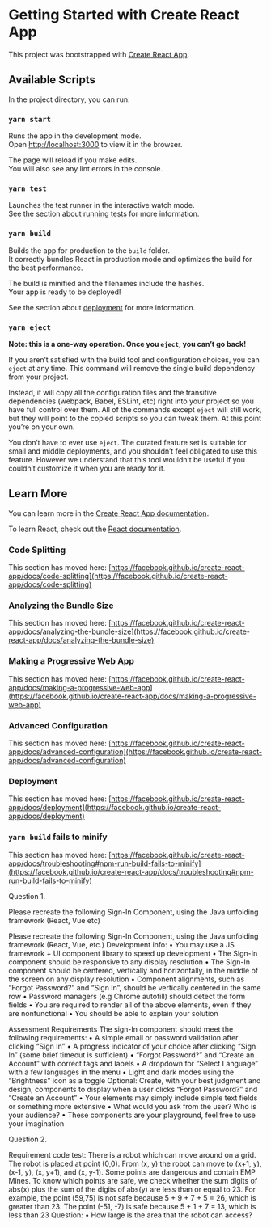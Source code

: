 # Getting Started with Create React App

This project was bootstrapped with [Create React App](https://github.com/facebook/create-react-app).

## Available Scripts

In the project directory, you can run:

### `yarn start`

Runs the app in the development mode.\
Open [http://localhost:3000](http://localhost:3000) to view it in the browser.

The page will reload if you make edits.\
You will also see any lint errors in the console.

### `yarn test`

Launches the test runner in the interactive watch mode.\
See the section about [running tests](https://facebook.github.io/create-react-app/docs/running-tests) for more information.

### `yarn build`

Builds the app for production to the `build` folder.\
It correctly bundles React in production mode and optimizes the build for the best performance.

The build is minified and the filenames include the hashes.\
Your app is ready to be deployed!

See the section about [deployment](https://facebook.github.io/create-react-app/docs/deployment) for more information.

### `yarn eject`

**Note: this is a one-way operation. Once you `eject`, you can’t go back!**

If you aren’t satisfied with the build tool and configuration choices, you can `eject` at any time. This command will remove the single build dependency from your project.

Instead, it will copy all the configuration files and the transitive dependencies (webpack, Babel, ESLint, etc) right into your project so you have full control over them. All of the commands except `eject` will still work, but they will point to the copied scripts so you can tweak them. At this point you’re on your own.

You don’t have to ever use `eject`. The curated feature set is suitable for small and middle deployments, and you shouldn’t feel obligated to use this feature. However we understand that this tool wouldn’t be useful if you couldn’t customize it when you are ready for it.

## Learn More

You can learn more in the [Create React App documentation](https://facebook.github.io/create-react-app/docs/getting-started).

To learn React, check out the [React documentation](https://reactjs.org/).

### Code Splitting

This section has moved here: [https://facebook.github.io/create-react-app/docs/code-splitting](https://facebook.github.io/create-react-app/docs/code-splitting)

### Analyzing the Bundle Size

This section has moved here: [https://facebook.github.io/create-react-app/docs/analyzing-the-bundle-size](https://facebook.github.io/create-react-app/docs/analyzing-the-bundle-size)

### Making a Progressive Web App

This section has moved here: [https://facebook.github.io/create-react-app/docs/making-a-progressive-web-app](https://facebook.github.io/create-react-app/docs/making-a-progressive-web-app)

### Advanced Configuration

This section has moved here: [https://facebook.github.io/create-react-app/docs/advanced-configuration](https://facebook.github.io/create-react-app/docs/advanced-configuration)

### Deployment

This section has moved here: [https://facebook.github.io/create-react-app/docs/deployment](https://facebook.github.io/create-react-app/docs/deployment)

### `yarn build` fails to minify

This section has moved here: [https://facebook.github.io/create-react-app/docs/troubleshooting#npm-run-build-fails-to-minify](https://facebook.github.io/create-react-app/docs/troubleshooting#npm-run-build-fails-to-minify)

Question 1.

Please recreate the following
Sign-In Component, using the
Java unfolding framework (React, Vue etc)

Please recreate the following Sign-In Component, using the Java unfolding
framework (React, Vue, etc.)
Development info:
• You may use a JS framework + UI component library to speed up development
• The Sign-In component should be responsive to any display resolution
• The Sign-In component should be centered, vertically and horizontally, in the
middle of the screen on any display resolution
• Component alignments, such as “Forgot Password?” and “Sign In”, should be
vertically centered in the same row
• Password managers (e.g Chrome autofill) should detect the form fields
• You are required to render all of the above elements, even if they are nonfunctional
• You should be able to explain your solution

Assessment Requirements
The sign-In component should meet the following requirements:
• A simple email or password validation after clicking “Sign In”
• A progress indicator of your choice after clicking “Sign In” (some brief timeout is
sufficient)
• “Forgot Password?” and “Create an Account” with correct tags and labels
• A dropdown for “Select Language” with a few languages in the menu
• Light and dark modes using the “Brightness” icon as a toggle
Optional: Create, with your best judgment and design, components to display
when a user clicks “Forgot Password?” and “Create an Account”
• Your elements may simply include simple text fields or something more extensive
• What would you ask from the user? Who is your audience?
• These components are your playground, feel free to use your imagination


Question 2.

Requirement code test:
There is a robot which can move around on a grid. The robot is placed at point (0,0).
From (x, y) the robot can move to (x+1, y), (x-1, y), (x, y+1), and (x, y-1). Some points
are dangerous and contain EMP Mines. To know which points are safe, we check
whether the sum digits of abs(x) plus the sum of the digits of abs(y) are less than or
equal to 23. For example, the point (59,75) is not safe because 5 + 9 + 7 + 5 = 26,
which is greater than 23. The point (-51, -7) is safe because 5 + 1 + 7 = 13, which is
less than 23
Question:
• How large is the area that the robot can access?
